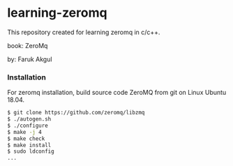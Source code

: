 # learning-zeromq

This repository created for learning zeromq in c/c++.

book: ZeroMq

by: Faruk Akgul


### Installation

For zeromq installation, build source code ZeroMQ from git on Linux Ubuntu 18.04.

```sh
$ git clone https://github.com/zeromq/libzmq
$ ./autogen.sh
$ ./configure
$ make -j 4
$ make check
$ make install
$ sudo ldconfig
...
